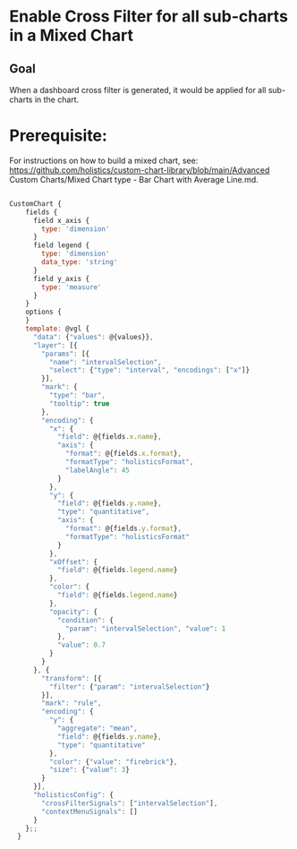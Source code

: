# Enable Cross Filter for all sub-charts in a Mixed Chart

## Goal

When a dashboard cross filter is generated, it would be applied for all sub-charts in the chart. 


# Prerequisite: 

For instructions on how to build a mixed chart, see: https://github.com/holistics/custom-chart-library/blob/main/Advanced Custom Charts/Mixed Chart type - Bar Chart with Average Line.md.

```javascript

CustomChart {
    fields {
      field x_axis {
        type: 'dimension'
      }
      field legend {
        type: 'dimension'
        data_type: 'string'
      }
      field y_axis {
        type: 'measure'
      }
    }
    options {
    }
    template: @vgl {
      "data": {"values": @{values}},
      "layer": [{
        "params": [{
          "name": "intervalSelection",
          "select": {"type": "interval", "encodings": ["x"]}
        }],
        "mark": {
          "type": "bar",
          "tooltip": true
        },
        "encoding": {
          "x": {
            "field": @{fields.x.name},
            "axis": {
              "format": @{fields.x.format},
              "formatType": "holisticsFormat",
              "labelAngle": 45
            }
          },
          "y": {
            "field": @{fields.y.name},
            "type": "quantitative",
            "axis": {
              "format": @{fields.y.format},
              "formatType": "holisticsFormat"
            }
          },
          "xOffset": {
            "field": @{fields.legend.name}
          },
          "color": {
            "field": @{fields.legend.name}
          },
          "opacity": {
            "condition": {
              "param": "intervalSelection", "value": 1
            },
            "value": 0.7
          }
        }
      }, {
        "transform": [{
          "filter": {"param": "intervalSelection"}
        }],
        "mark": "rule",
        "encoding": {
          "y": {
            "aggregate": "mean",
            "field": @{fields.y.name},
            "type": "quantitative"
          },
          "color": {"value": "firebrick"},
          "size": {"value": 3}
        }
      }],
      "holisticsConfig": { 
        "crossFilterSignals": ["intervalSelection"], 
        "contextMenuSignals": [] 
      }
    };;
  }
```
